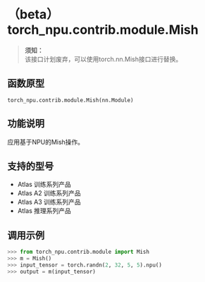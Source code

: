# （beta）torch_npu.contrib.module.Mish

>**须知：**<br>
>该接口计划废弃，可以使用torch.nn.Mish接口进行替换。

## 函数原型

```
torch_npu.contrib.module.Mish(nn.Module)
```

## 功能说明

应用基于NPU的Mish操作。

## 支持的型号

- <term>Atlas 训练系列产品</term>
- <term>Atlas A2 训练系列产品</term>
- <term>Atlas A3 训练系列产品</term>
- <term>Atlas 推理系列产品</term>

## 调用示例

```python
>>> from torch_npu.contrib.module import Mish
>>> m = Mish()
>>> input_tensor = torch.randn(2, 32, 5, 5).npu()
>>> output = m(input_tensor)
```

